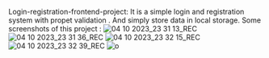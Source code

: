 Login-registration-frontend-project:
It is a simple login and registration system with propet validation . And simply store data in local storage.
Some screenshots of this project : 
![04 10 2023_23 31 13_REC](https://github.com/upomathasin/login-registration-frontend-project/assets/67595090/c93b56dd-4968-475a-b015-3160e39c2288)
![04 10 2023_23 31 36_REC](https://github.com/upomathasin/login-registration-frontend-project/assets/67595090/9cfe91f5-50cf-4c9e-9ec2-4d17631cc82b)
![04 10 2023_23 32 15_REC](https://github.com/upomathasin/login-registration-frontend-project/assets/67595090/b4e5d3eb-69be-43d2-8c6b-2631291b211f)
![04 10 2023_23 32 39_REC](https://github.com/upomathasin/login-registration-frontend-project/assets/67595090/5f644dd2-e980-40c0-91dd-3030a9951537)
![o](https://github.com/upomathasin/login-registration-frontend-project/assets/67595090/3bdb36e5-5324-42c8-b135-d72277ac09f3)
